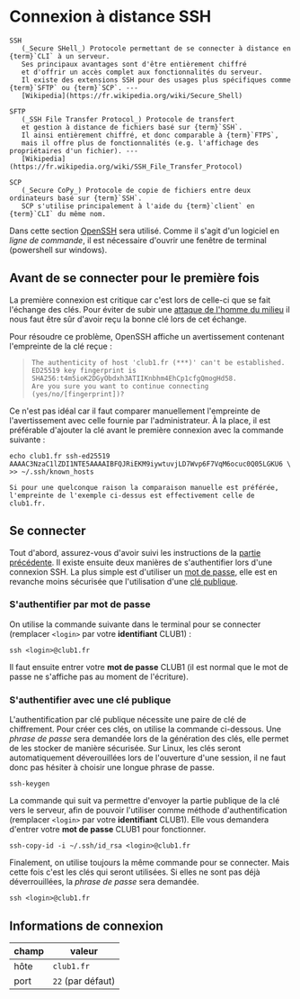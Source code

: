 Connexion à distance SSH
========================

```{glossary}
SSH
   (_Secure SHell_) Protocole permettant de se connecter à distance en {term}`CLI` à un serveur.
   Ses principaux avantages sont d'être entièrement chiffré
   et d'offrir un accès complet aux fonctionnalités du serveur.
   Il existe des extensions SSH pour des usages plus spécifiques comme {term}`SFTP` ou {term}`SCP`. ---
   [Wikipedia](https://fr.wikipedia.org/wiki/Secure_Shell)

SFTP
   (_SSH File Transfer Protocol_) Protocole de transfert
   et gestion à distance de fichiers basé sur {term}`SSH`.
   Il ainsi entièrement chiffré, et donc comparable à {term}`FTPS`,
   mais il offre plus de fonctionnalités (e.g. l'affichage des propriétaires d'un fichier). ---
   [Wikipedia](https://fr.wikipedia.org/wiki/SSH_File_Transfer_Protocol)

SCP
   (_Secure CoPy_) Protocole de copie de fichiers entre deux ordinateurs basé sur {term}`SSH`.
   SCP s'utilise principalement à l'aide du {term}`client` en {term}`CLI` du même nom.
```

Dans cette section [OpenSSH](https://fr.wikipedia.org/wiki/OpenSSH) sera
utilisé. Comme il s'agit d'un logiciel en *ligne de commande*, il est
nécessaire d'ouvrir une fenêtre de terminal (powershell sur windows).

Avant de se connecter pour le première fois
-------------------------------------------

La première connexion est critique car c'est lors de celle-ci que se fait
l'échange des clés. Pour éviter de subir une
[attaque de l'homme du milieu](https://fr.wikipedia.org/wiki/Attaque_de_l%27homme_du_milieu)
il nous faut être sûr d'avoir reçu la bonne clé lors de cet échange.

Pour résoudre ce problème, OpenSSH affiche un avertissement contenant
l'empreinte de la clé reçue :

>     The authenticity of host 'club1.fr (***)' can't be established.
>     ED25519 key fingerprint is SHA256:t4m5ioK2DGyObdxh3ATIIKnbhm4EhCp1cfgQmogHd58.
>     Are you sure you want to continue connecting (yes/no/[fingerprint])?

Ce n'est pas idéal car il faut comparer manuellement l'empreinte de
l'avertissement avec celle fournie par l'administrateur. À la place, il est
préférable d'ajouter la clé avant le première connexion avec la commande
suivante :

    echo club1.fr ssh-ed25519 AAAAC3NzaC1lZDI1NTE5AAAAIBFQJRiEKM9iywtuvjLD7Wvp6F7VqM6ocuc0Q05LGKU6 \
    >> ~/.ssh/known_hosts

```{tip}
Si pour une quelconque raison la comparaison manuelle est préférée,
l'empreinte de l'exemple ci-dessus est effectivement celle de club1.fr.
```

Se connecter
------------

Tout d'abord, assurez-vous d'avoir suivi les instructions de la [partie précédente](#avant-de-se-connecter-pour-le-première-fois).
Il existe ensuite deux manières de s'authentifier lors d'une connexion SSH.
La plus simple est d'utiliser un [mot de passe](#sauthentifier-par-mot-de-passe),
elle est en revanche moins sécurisée que l'utilisation d'une
[clé publique](#sauthentifier-avec-une-clé-publique).

### S'authentifier par mot de passe

On utilise la commande suivante dans le terminal pour se connecter 
(remplacer `<login>` par votre **identifiant** CLUB1) :
    
    ssh <login>@club1.fr

Il faut ensuite entrer votre **mot de passe** CLUB1 (il est normal que le mot de passe ne s'affiche pas au moment de l'écriture).


### S'authentifier avec une clé publique

L'authentification par clé publique nécessite une paire de clé de chiffrement.
Pour créer ces clés, on utilise la commande ci-dessous.
Une _phrase de passe_ sera demandée lors de la génération des clés,
elle permet de les stocker de manière sécurisée.
Sur Linux, les clés seront automatiquement déverouillées lors de l'ouverture d'une session,
il ne faut donc pas hésiter à choisir une longue phrase de passe.

    ssh-keygen

La commande qui suit va permettre d'envoyer la partie publique de la clé vers
le serveur, afin de pouvoir l'utiliser comme méthode d'authentification
(remplacer `<login>` par votre **identifiant** CLUB1).
Elle vous demandera d'entrer votre **mot de passe** CLUB1 pour fonctionner.

    ssh-copy-id -i ~/.ssh/id_rsa <login>@club1.fr

Finalement, on utilise toujours la même commande pour se connecter.
Mais cette fois c'est les clés qui seront utilisées.
Si elles ne sont pas déjà déverrouillées, la _phrase de passe_ sera demandée.

    ssh <login>@club1.fr

Informations de connexion
-------------------------

| champ            | valeur            |
| ---------------- | ----------------- |
| hôte             | `club1.fr`        |
| port             | `22` (par défaut) |

